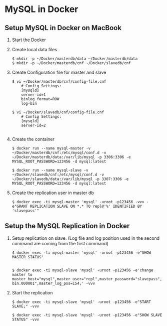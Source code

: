 # MySQL in Docker 
## Setup MySQL in Docker on MacBook
1. Start the Docker
2. Create local data files

	```
	$ mkdir -p ~/Docker/masterdb/data ~/Docker/masterdb/data
	$ mkdir -p ~/Docker/masterdb/cnf ~/Docker/slavedb/cnf
	
	```
3. Create Configuration file for master and slave

	```
	$ vi ~/Docker/masterdb/cnf/config-file.cnf
		# Config Settings:
		[mysqld]
		server-id=1
		binlog_format=ROW
		log-bin

	$ vi ~/Docker/slavedb/cnf/config-file.cnf
		# Config Settings:
		[mysqld]
		server-id=2
		
	```
4. Create the container 

	```
	$ docker run --name mysql-master -v ~/Docker/masterdb/cnf:/etc/mysql/conf.d -v ~/Docker/masterdb/data:/var/lib/mysql -p 3306:3306 -e MYSQL_ROOT_PASSWORD=123456 -d mysql:latest

	$ docker run --name mysql-slave -v ~/Docker/slavedb/cnf:/etc/mysql/conf.d -v ~/Docker/slavedb/data:/var/lib/mysql -p 3307:3306 -e MYSQL_ROOT_PASSWORD=123456 -d mysql:latest

	```

5. Create the replication user in master db

	```
	$ docker exec -ti mysql-master 'mysql' -uroot -p123456 -vvv -e"GRANT REPLICATION SLAVE ON *.* TO repl@'%' IDENTIFIED BY 'slavepass'"
	
	```

## Setup the MySQL Replication in Docker
1. Setup replication on slave. (Log file and log position used in the second command are coming from the first command)

	```
	$ docker exec -ti mysql-master 'mysql' -uroot -p123456 -e"SHOW MASTER STATUS"
	

	$ docker exec -ti mysql-slave 'mysql' -uroot -p123456 -e'change master to master_host="mysql",master_user="repl",master_password="slavepass",master_log_file="02cb9916fc4d-bin.000001",master_log_pos=154;' -vvv

	```
	
2. Start the replication

	```
	$ docker exec -ti mysql-slave 'mysql' -uroot -p123456 -e"START SLAVE;" -vvv

	$ docker exec -ti mysql-slave 'mysql' -uroot -p123456 -e"SHOW SLAVE STATUS" -vvv

	```